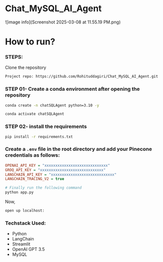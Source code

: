 # Chat_MySQL_AI_Agent

![image info](Screenshot 2025-03-08 at 11.55.19 PM.png)


# How to run?
### STEPS:

Clone the repository

```bash
Project repo: https://github.com/Rohituddagiri/Chat_MySQL_AI_Agent.git
```

### STEP 01- Create a conda environment after opening the repository

```bash
conda create -n chatSQLAgent python=3.10 -y
```

```bash
conda activate chatSQLAgent
```

### STEP 02- install the requirements
```bash
pip install -r requirements.txt
```


### Create a `.env` file in the root directory and add your Pinecone credentials as follows:

```ini
OPENAI_API_KEY = "xxxxxxxxxxxxxxxxxxxxxxxxxxxxx"
GROQ_API_KEY = "xxxxxxxxxxxxxxxxxxxxxxxxxxxxx"
LANGCHAIN_API_KEY = "xxxxxxxxxxxxxxxxxxxxxxxxxxxxx"
LANGCHAIN_TRACING_V2 = true
```

```bash
# Finally run the following command
python app.py
```

Now,
```bash
open up localhost:
```


### Techstack Used:

- Python
- LangChain
- Streamlit
- OpenAI GPT 3.5
- MySQL

